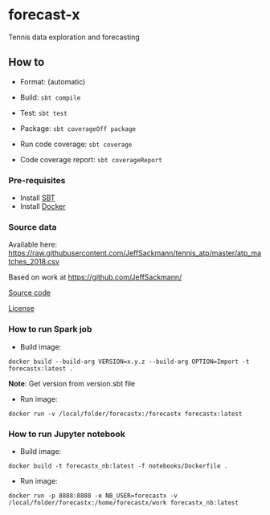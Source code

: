 # forecast-x
Tennis data exploration and forecasting

## How to
* Format: (automatic)
* Build: `sbt compile`
* Test: `sbt test`
* Package: `sbt coverageOff package`


* Run code coverage: `sbt coverage`
* Code coverage report: `sbt coverageReport`

### Pre-requisites
* Install [SBT](https://www.scala-sbt.org/download.html)
* Install [Docker](https://docs.docker.com/install/linux/docker-ce/ubuntu/#install-using-the-repository)

### Source data
Available here: https://raw.githubusercontent.com/JeffSackmann/tennis_atp/master/atp_matches_2018.csv

Based on work at https://github.com/JeffSackmann/

[Source code](https://github.com/JeffSackmann/tennis_atp)

[License](https://github.com/JeffSackmann/tennis_atp#license)


### How to run Spark job

* Build image:
```
docker build --build-arg VERSION=x.y.z --build-arg OPTION=Import -t forecastx:latest .
```
**Note**: Get version from version.sbt file

* Run image:
```
docker run -v /local/folder/forecastx:/forecastx forecastx:latest
```

### How to run Jupyter notebook

* Build image:
```
docker build -t forecastx_nb:latest -f notebooks/Dockerfile .
```

* Run image:
```
docker run -p 8888:8888 -e NB_USER=forecastx -v /local/folder/forecastx:/home/forecastx/work forecastx_nb:latest
```


